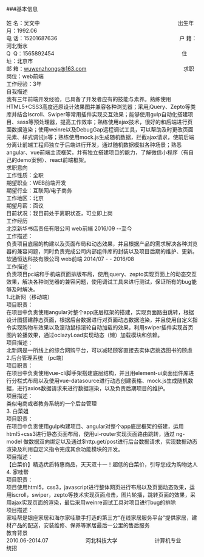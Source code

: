 ###基本信息<br>
<br>
姓 名：吴文中　　　　　　　　　　　　　　　　　　　　　　　　　　出生年月：1992.06<br>
电 话：15201687636　　　　　　　　　　　　　　　　　　　　　　　户 籍：河北衡水<br>
Q  Q：1565892454　　　　　　　　　　　　　　　　　　　　　　　　住 址：北京市<br>
邮 箱：wuwenzhongs@163.com　　　　　　　　　　　　　　　　　　 求职岗位：web前端<br>
工作经验：3年<br>
自我描述<br>
我有三年前端开发经验，已具备了开发者应有的技能与素养。熟练使用HTML5+CSS3高度还原设计效果图并兼容各种浏览器；采用jQuery、Zepto等类库并结合Iscroll、Swiper等常用插件实现交互效果；能够使用gulp自动化搭建项目、sass等预处理器，提高工作效率；熟练使用ajax技术，很好的和后端进行页面数据渲染；使用weinre以及DebugGap远程调试工具，可以帮助及时更改页面元素、样式调试js等；熟练使用mock.js生成随机数据，拦截ajax请求，使前后端分离让前端工程师独立于后端进行开发，通过随机数据模拟各种场景；熟悉angular、vue前端主流框架，并有独立搭建项目的能力，了解微信小程序（有自己的demo案例）、react前端框架。<br>
求职意向<br>
工作性质：全职<br>
期望职业：WEB前端开发<br>
期望行业：互联网/电子商务<br>
工作地区：北京<br>
期望月薪：面议<br>
目前状况：我目前处于离职状态，可立即上岗<br>
工作经历<br>
北京新华书店责任有限公司			       web前端			2016/09 --至今<br>
工作描述：<br>
   负责项目底层的构建以及页面布局和动态效果，并且根据产品的需求解决各种浏览器的兼容问题，同时负责完成公司内部组件库的封装以及项目后期的维护、更新。<br>
软通恒达科技有限公司                  web前端          2014/07 - - 2016/08<br>
工作描述：<br>
负责项目pc端和手机端页面排版布局，使用jquery、zepto实现页面上的动态交互效果，解决各种浏览器的兼容问题，使用调试工具来进行测试，保证所有的bug能够及时解决。<br>
1.北新网（移动端）<br>
	项目职责：<br>
	在项目中负责使用angular对整个app底层框架的搭建，实现页面路由跳转，根据设计图搭建静态页面，根据后台数据进行对页面动态数据渲染，并且使用自定义指令实现购物车效果以及滚动鼠标滚轮自动加载的效果，利用swiper插件实现首页图片轮播效果，通过oclazyLoad实现动态（懒）加载模块和依赖。<br>
   项目描述：<br>
	北新网是一所线上的综合网购平台，可以减轻顾客直接去实体店挑选图书的顾虑<br>
2.后台管理系统 （pc端）<br>
项目职责：<br>
在项目中负责使用vue-cli脚手架搭建底层结构，并且用element-ui桌面组件库进行分栏式布局以及使用vue-datasource进行动态创建表格、mock.js生成随机数据，进行axios数据请求来进行数据渲染，以及负责后期项目的维护。<br>
项目描述：<br>
类似电商或者教务系统的一个后台管理<br>
3. 白菜姐<br>
项目职责：<br>
在项目中负责使用gulp构建项目、angular对整个app底层框架的搭建，运用html5+css3进行静态页面布局，使用ui-router实现页面路由跳转，通过 ng-model 做数据双向绑定以及通过$http.get/post进行后台数据请求，实现数据动态渲染及利用自定义指令完成其余功能模块的开发。<br>
项目描述：<br>
【白菜价】精选优质特惠商品，天天双十一！超低的白菜价，引导您成为购物达人<br>
4. 家哇帮<br>
项目职责：<br>
项目使用html5，css3，javascript进行整体网页进行布局以及页面动态效果，运用iscroll，swiper，zepto等技术实现页面点击，图片轮播，跳转页面的效果，采用ajax实现页面的渲染，最后采用weinre调试工具对项目进行bug的排除<br>
项目描述：<br>
家哇帮是银座家居和海尔家哇联手打造的第三方“在线家居服务平台”提供家居，建材产品的配送，安装维修、保养等家居最后一公里的售后服务<br>
教育背景<br>
2010.06-2014.07　　　　　　　河北科技大学　　　　　　　计算机专业　　　　　　　　统招<br>
